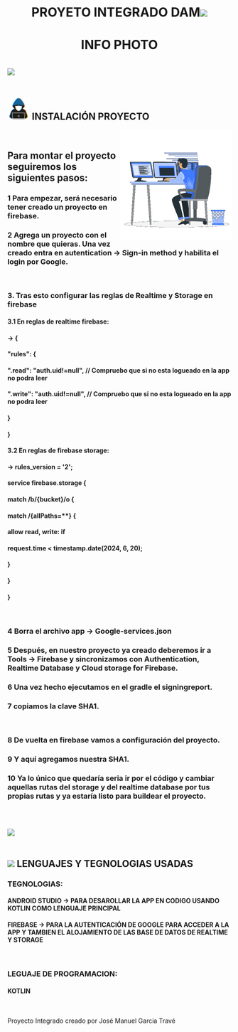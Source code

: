 <h1 align="center"><b> PROYETO INTEGRADO DAM</b><img src="https://media.giphy.com/media/hvRJCLFzcasrR4ia7z/giphy.gif" width="35"></h1>
<h1 align="center"><b> INFO PHOTO</b></h1>
<br>
<img src="https://user-images.githubusercontent.com/73097560/115834477-dbab4500-a447-11eb-908a-139a6edaec5c.gif"><br><br>

## <picture><img src = "https://github.com/0xAbdulKhalid/0xAbdulKhalid/raw/main/assets/mdImages/about_me.gif" width = 50px></picture> **INSTALACIÓN PROYECTO**

<picture> <img align="right" src="https://github.com/0xAbdulKhalid/0xAbdulKhalid/raw/main/assets/mdImages/Right_Side.gif" width = 250px></picture>



<br>


## Para montar el proyecto seguiremos los siguientes pasos:

### 1 Para empezar, será necesario tener creado un proyecto en firebase.

### 2 Agrega un proyecto con el nombre que quieras. Una vez creado entra en autentication -> Sign-in method y habilita el login por Google.

<br>

### 3. Tras esto configurar las reglas de Realtime y Storage en firebase

#### 3.1 En reglas de realtime firebase:
#### -> {
####  "rules": {
####    ".read": "auth.uid!=null",  // Compruebo que si no esta logueado en la app no podra leer
####    ".write": "auth.uid!=null",  // Compruebo que si no esta logueado en la app no podra leer
####  }
#### }

#### 3.2 En reglas de firebase storage: 
#### -> rules_version = '2';
#### service firebase.storage {
####   match /b/{bucket}/o {
####     match /{allPaths=**} {
####       allow read, write: if
####           request.time < timestamp.date(2024, 6, 20);
####     }
####   }
#### }

<br>

### 4 Borra el archivo app -> Google-services.json

### 5 Después, en nuestro proyecto ya creado deberemos ir a Tools -> Firebase y sincronizamos con Authentication, Realtime Database y Cloud storage for Firebase.

### 6 Una vez hecho ejecutamos en el gradle el signingreport.

### 7 copiamos la clave SHA1.
<br>

### 8 De vuelta en firebase vamos a configuración del proyecto.

### 9 Y aquí agregamos nuestra SHA1.

### 10 Ya lo único que quedaría seria ir por el código y cambiar aquellas rutas del storage y del realtime database por tus propias rutas y ya estaría listo para buildear el proyecto.

<br><br>


<img src="https://user-images.githubusercontent.com/73097560/115834477-dbab4500-a447-11eb-908a-139a6edaec5c.gif"><br><br>

## <img src="https://media2.giphy.com/media/QssGEmpkyEOhBCb7e1/giphy.gif?cid=ecf05e47a0n3gi1bfqntqmob8g9aid1oyj2wr3ds3mg700bl&rid=giphy.gif" width ="25"><b>  LENGUAJES Y TEGNOLOGIAS USADAS</b>
### TEGNOLOGIAS:
#### ANDROID STUDIO -> PARA DESAROLLAR LA APP EN CODIGO USANDO KOTLIN COMO LENGUAJE PRINCIPAL
#### FIREBASE -> PARA LA AUTENTICACIÓN DE GOOGLE PARA ACCEDER A LA APP Y TAMBIEN EL ALOJAMIENTO DE LAS BASE DE DATOS DE REALTIME Y STORAGE
<br>

### LEGUAJE DE PROGRAMACION:
#### KOTLIN
<br>

 Proyecto Integrado creado por José Manuel Garcia Travé
